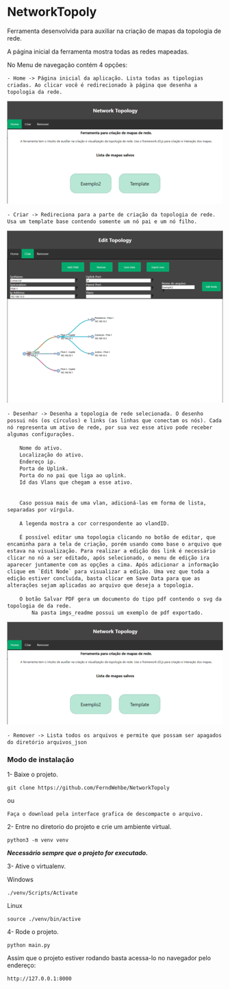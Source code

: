 # NetworkTopoly


Ferramenta desenvolvida para auxiliar na criação de mapas da topologia de rede.

A página inicial da ferramenta mostra todas as redes mapeadas.

No Menu de navegação contém 4 opções:

    - Home -> Página inicial da aplicação. Lista todas as tipologias criadas. Ao clicar você é redirecionado à página que desenha a topologia da rede.

![Pagina Inicial](imgs_readme/PaginaInicial.png)



    - Criar -> Redireciona para a parte de criação da topologia de rede. Usa um template base contendo somente um nó pai e um nó filho.

![Pagina De Edição](imgs_readme/Paginadeedicao.png)



    - Desenhar -> Desenha a topologia de rede selecionada. O desenho possui nós (os círculos) e links (as linhas que conectam os nós). Cada nó representa um ativo de rede, por sua vez esse ativo pode receber algumas configurações.
        
        Nome do ativo.
        Localização do ativo.
        Endereço ip.
        Porta de Uplink.
        Porta do no pai que liga ao uplink.
        Id das Vlans que chegam a esse ativo.


        Caso possua mais de uma vlan, adicioná-las em forma de lista, separadas por vírgula.
        
        A legenda mostra a cor correspondente ao vlandID.

        É possível editar uma topologia clicando no botão de editar, que encaminha para a tela de criação, porém usando como base o arquivo que estava na visualização. Para realizar a edição dos link é necessário clicar no nó a ser editado, após selecionado, o menu de edição ira aparecer juntamente com as opções a cima. Após adicionar a informação clique em `Edit Node` para visualizar a edição. Uma vez que toda a edição estiver concluída, basta clicar em Save Data para que as alterações sejam aplicadas ao arquivo que deseja a topologia.

        O botão Salvar PDF gera um documento do tipo pdf contendo o svg da topologia de da rede.
            Na pasta imgs_readme possui um exemplo de pdf exportado.

![Pagina Inicial](imgs_readme/PaginaInicial.png)



    - Remover -> Lista todos os arquivos e permite que possam ser apagados do diretório arquivos_json



### Modo de instalação
    
1- Baixe o projeto.

    git clone https://github.com/FerndWehbe/NetworkTopoly

ou 

    Faça o download pela interface grafica de descompacte o arquivo.
        
2- Entre no diretorio do projeto e crie um ambiente virtual.

    python3 -m venv venv
    
    
***Necessário sempre que o projeto for executado.***       

3- Ative o virtualenv.

Windows
    
    ./venv/Scripts/Activate
    
Linux
    
    source ./venv/bin/active
        
4- Rode o projeto.

    python main.py
    
    
Assim que o projeto estiver rodando basta acessa-lo no navegador pelo endereço:
    
    http://127.0.0.1:8000
